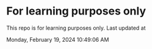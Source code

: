 # For learning purposes only
This repo is for learning purposes only.
Last updated at

Monday, February 19, 2024 10:49:06 AM

